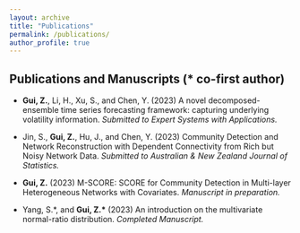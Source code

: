 ```yaml
---
layout: archive
title: "Publications"
permalink: /publications/
author_profile: true
---
```


## Publications and Manuscripts (* co-first author)

- **Gui, Z.**, Li, H., Xu, S., and Chen, Y. (2023) A novel decomposed-ensemble time series forecasting framework:
capturing underlying volatility information. *Submitted to Expert Systems with Applications.*

- Jin, S., **Gui, Z.**, Hu, J., and Chen, Y. (2023) Community Detection and Network Reconstruction with
Dependent Connectivity from Rich but Noisy Network Data. *Submitted to Australian & New Zealand Journal
of Statistics.*

- **Gui, Z.** (2023) M-SCORE: SCORE for Community Detection in Multi-layer Heterogeneous Networks with
Covariates. *Manuscript in preparation.*

- Yang, S.*, and <b>Gui, Z.\*</b> (2023) An introduction on the multivariate normal-ratio distribution. *Completed
Manuscript.*
